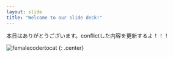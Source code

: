 ```yaml
---
layout: slide
title: "Welcome to our slide deck!"
---
```


本日はありがとうございます。conflictした内容を更新するよ！！！

![femalecodertocat](https://octodex.github.com/images/femalecodertocat.png)
{: .center}
